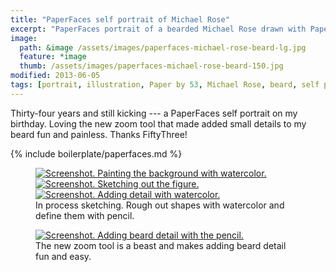 ```yaml
---
title: "PaperFaces self portrait of Michael Rose"
excerpt: "PaperFaces portrait of a bearded Michael Rose drawn with Paper by 53 on an iPad."
image: 
  path: &image /assets/images/paperfaces-michael-rose-beard-lg.jpg 
  feature: *image
  thumb: /assets/images/paperfaces-michael-rose-beard-150.jpg
modified: 2013-06-05
tags: [portrait, illustration, Paper by 53, Michael Rose, beard, self portrait]
---
```


Thirty-four years and still kicking --- a PaperFaces self portrait on my birthday. Loving the new zoom tool that made added small details to my beard fun and painless. Thanks FiftyThree!

{% include boilerplate/paperfaces.md %}

<figure class="third">
	<a href="{{ site.url }}/assets/images/michael-rose-beard-process-1-lg.jpg"><img src="{{ site.url }}/assets/images/michael-rose-beard-process-1-600.jpg" alt="Screenshot. Painting the background with watercolor."></a>
	<a href="{{ site.url }}/assets/images/michael-rose-beard-process-2-lg.jpg"><img src="{{ site.url }}/assets/images/michael-rose-beard-process-2-600.jpg" alt="Screenshot. Sketching out the figure."></a>
	<a href="{{ site.url }}/assets/images/michael-rose-beard-process-3-lg.jpg"><img src="{{ site.url }}/assets/images/michael-rose-beard-process-3-600.jpg" alt="Screenshot. Adding detail with watercolor."></a>
	<figcaption>In process sketching. Rough out shapes with watercolor and define them with pencil.</figcaption>
</figure>

<figure>
	<a href="{{ site.url }}/assets/images/michael-rose-beard-process-4-lg.jpg"><img src="{{ site.url }}/assets/images/michael-rose-beard-process-4-600.jpg" alt="Screenshot. Adding beard detail with the pencil."></a>
	<figcaption>The new zoom tool is a beast and makes adding beard detail fun and easy.</figcaption>
</figure>
